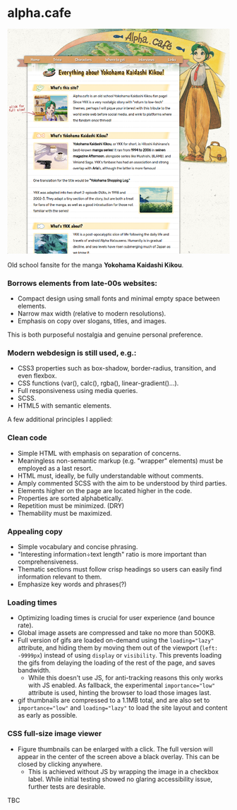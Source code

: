 # alpha.cafe

![Latest screenshot.](./img/screenshot.png)

Old school fansite for the manga **Yokohama Kaidashi Kikou**. 

### Borrows elements from late-00s websites:

- Compact design using small fonts and minimal empty space between elements.
- Narrow max width (relative to modern resolutions).
- Emphasis on copy over slogans, titles, and images.

This is both purposeful nostalgia and genuine personal preference. 

### Modern webdesign is still used, e.g.:

- CSS3 properties such as box-shadow, border-radius, transition, and even flexbox.
- CSS functions (var(), calc(), rgba(), linear-gradient()...).
- Full responsiveness using media queries.
- SCSS.
- HTML5 with semantic elements.

A few additional principles I applied:

### Clean code
- Simple HTML with emphasis on separation of concerns.
- Meaningless non-semantic markup (e.g. "wrapper" elements) must be employed as a last resort. 
- HTML must, ideally, be fully understandable without comments.
- Amply commented SCSS with the aim to be understood by third parties.
- Elements higher on the page are located higher in the code.
- Properties are sorted alphabetically. 
- Repetition must be minimized. (DRY)
- Themability must be maximized.

### Appealing copy
- Simple vocabulary and concise phrasing.
- "Interesting information÷text length" ratio is more important than comprehensiveness. 
- Thematic sections must follow crisp headings so users can easily find information relevant to them. 
- Emphasize key words and phrases(?)

### Loading times
- Optimizing loading times is crucial for user experience (and bounce rate).
- Global image assets are compressed and take no more than 500KB.
- Full version of gifs are loaded on-demand using the `loading="lazy"` attribute, and hiding them by moving them out of the viewport (`left: -9999px`)
instead of using `display` or `visibility`. This prevents loading the gifs from delaying the loading of the rest of the page, and saves bandwidth.
  - While this doesn't use JS, for anti-tracking reasons this only works with JS enabled. As fallback, the experimental `importance="low"` attribute is used, hinting the browser to load those images last.
- gif thumbnails are compressed to a 1.1MB total, and are also set to `importance="low"` and `loading="lazy"` to load the site layout and content as early as possible.

### CSS full-size image viewer
- Figure thumbnails can be enlarged with a click. The full version will appear in the center of the screen above a black overlay. This can be closed by clicking anywhere.
  - This is achieved without JS by wrapping the image in a checkbox label. While initial testing showed no glaring accessibility issue, further tests are desirable.

TBC

